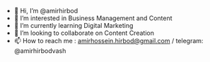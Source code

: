 - 👋 Hi, I’m @amirhirbod
- 👀 I’m interested in Business Management and Content
- 🌱 I’m currently learning Digital Marketing
- 💞️ I’m looking to collaborate on Content Creation
- 📫 How to reach me : amirhossein.hirbod@gmail.com / telegram: @amirhirbodvash
